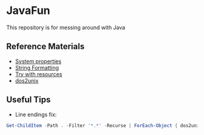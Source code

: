 # JavaFun
This repository is for messing around with Java

## Reference Materials

* [System properties](https://docs.oracle.com/javase/tutorial/essential/environment/sysprop.html)
* [String Formatting](https://dzone.com/articles/java-string-format-examples)
* [Try with resources](https://www.baeldung.com/java-try-with-resources)
* [dos2unix](http://dos2unix.sourceforge.net)

## Useful Tips

* Line endings fix:

```PowerShell
Get-ChildItem -Path . -Filter '*.*' -Recurse | ForEach-Object { dos2unix.exe $_.FullName }
```
